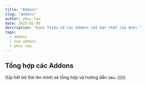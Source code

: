 ```yaml
---
title: "Addons"
slug: "addons"
author: phuc-lee
date: 2025-02-09
description: "Giới thiệu về các Addons nổi bật nhất của Anki."
tags:
  - addons
  - top-addons
  - phuc-lee
---
```


## Tổng hợp các Addons

(Up hết bộ thẻ lên mình sẽ tổng hợp và hướng dẫn sau :)))))